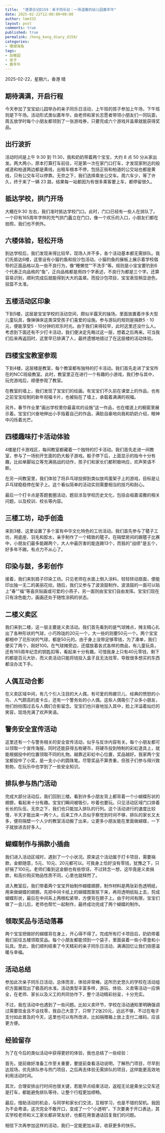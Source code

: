 ```yaml
---
title:  "港漂日记D159：亲子同乐日：一场温暖的幼儿园嘉年华"
date: 2025-02-22T12:00:00+08:00
author: lmm333
layout: post
comments: true
published: true
permalink: /hong_kong_diary_d159/
categories:
- 珊瑚海兔
tags:
- 幼稚园
- 亲子
- 嘉年华
---
```

2025-02-22，星期六，香港 晴

## 期待满满，开启行程
今天参加了宝宝幼儿园举办的亲子同乐日活动，上午班的孩子参加上午场，下午班则是下午场。活动形式类似嘉年华，由老师和家长志愿者带领小朋友们一同玩耍。周五放学时每个小朋友都领到了一张游戏券，只要完成六个游戏并盖章就能获得奖品。

## 出行波折
活动时间是上午 9:30 到 11:30，我和奶奶带着两个宝宝，大约 8 点 50 分从家出发。两大两小，原本打算打车前往，可是第一次在家门口打车，才发现家附近的般咸道和柏道两边都是黄线，出租车根本不停，包括正街和柏道的公交站也都是黄线，只有公交车可以停靠。无奈之下，我们选择乘坐公交车。周六车少，等了许久，终于来了一辆 23 路，结果每一站都因为有很多乘客要上车，都停留很久。

## 抵达学校，拱门开场
大概在9:30 左右，我们准时抵达学校门口。此时，门口已经有一些人在排队了。一个印有165周年字样的充气拱门矗立在门口，像一个欢乐的入口，小朋友们都在拍照，我们也不例外。

## 六楼体验，轻松开场
到达学校后，我们发现来得比较早，现场人并不多，各个活动基本都无需排队。我们先抵达6楼，这里设有小猫钓鱼和投沙包活动。小猫钓鱼的展板上展示着学校倡导的正面品格以及一些不良行为，像“睡懒觉”“不洗手”等。规则是小宝宝要钓到6个代表正向品格的“鱼”，正向品格都是用四个字表述，不良行为都是三个字。还算容易识别，顺利完成后就能得到大大的盖章。而投沙包项目，宝宝表现稍显逊色，投篮不太准。

## 五楼活动区印象
下到5楼，这层是宝宝学校的活动空间，颇似半露天的操场。里面放置着许多大型儿童玩具，像弹弹床这类深受孩子们喜爱的设施。参与游玩的规则是捐款5 - 10元，便能享受5 - 10分钟的欢乐时光。由于我们来得较早，此时这里还没什么人。考虑到下面还有不少打卡活动，我们便决定先略过这一层，想着之后再来。可当我们后来再返回时，这里早已排满了人，最终遗憾地错过了在这层楼的活动体验。

## 四楼宝宝教室参观
下到4楼，这层楼是教室，每个教室都有独特的打卡活动。我们首先走进了宝宝所在的NCC班级教室。此时，教室里正在进行一个有趣的小游戏，我们参与其中，玩完游戏后，顺便参观了教室。

在教室的墙上，我们发现了宝宝们的绘画。有宝宝们不久前在课堂上的作品，也有之前宝宝绘制的新年祝福卡片，也被贴在了墙上，承载着满满的祝福。

另外，春节作业里“画出学校里你最喜欢的设施”这一作品，也在楼道上的橱窗里展示着。宝宝们兴奋地伸出小手指着自己的作品，满脸自豪地向我和奶奶介绍，眼神中闪烁着光芒。 

## 四楼趣味打卡活动体验
4楼是打卡游戏区，每间教室都藏着一个独特的打卡活动。我们首先走进一间教室，参与了一场别开生面的扔大骰子游戏。骰子停下后，上面显示的指令十分有趣，比如单脚站立等充满挑战的动作，孩子们和家长们都积极响应，欢声笑语不断。

在另一间教室里，我们体验了将乒乓球投掷到类似放鸡蛋架子上的游戏，目标是让乒乓球稳稳停在架子上。这个看似简单的活动实则需要相当的技巧和耐心。

最后一个打卡点是答题套圈活动，题目涉及学校历史文化，包括会祖嘉诺撒的相关问题，以及校训、校长等内容。

## 三楼工坊，动手创造
来到3楼，这里设置了多个富有中华文化特色的工坊活动。我们首先参与了毽子工坊，用底座、羽毛和胶水，亲手制作了一个精致的毽子。在隔壁房间的踢毽子比赛中，小朋友们最多能踢两个，大人中最厉害的能连踢13个，而我的"战绩"是五个，好多年不踢，有点力不从心了。

## 印染与鼓，多彩创作
接着，我们来到扇子印染工坊。只见老师在水面上倒入涂料，轻轻转动扇面，便能印出独一无二的美丽花纹。随后，我们又参与了波浪鼓制作。波浪鼓的一面可以贴上"春""福"等喜庆贴画或可爱的小燕子，另一面则由宝宝们自由发挥。宝宝们现在只有涂色能力，画画还处于随性涂鸦的状态。

## 二楼义卖区
我们来到二楼，这一层主要是义卖活动。我们首先看到的是气球摊点，摊主精心扎出了各种形状的气球，小巧玲珑的20元一个，大一些的则要50元一个。两个宝宝都相中了花形状的气球，都是50元的。由于身上没带足够零钱，为了凑单，我们便买了两个，刚好100。在气球摊旁边，还摆放着各式各样的商品，有儿童玩具，还有165周年纪念的钥匙扣等，看起来十分有趣。可惜我身上只有40元零钱，剩下的都是百元大钞，而义卖活动只能将钱投入盒子且无法找零，导致很多想买的东西都没办法下手。

## 人偶互动合影
在义卖区域中间，有几个引人注目的大人偶，有可爱的玲娜贝儿、经典的愤怒的小鸟、人气颇高的皮卡丘，还有一个警务处的小人偶。这些人偶吸引了众多小朋友，他们纷纷围过去与人偶们合影留念。宝宝们也兴奋地加入其中，脸上洋溢着灿烂的笑容，现场充满了欢声笑语。

## 警务安全宣传活动
这里还有一个与警务相关的安全宣传活动，似乎与反诈内容有关。每个小朋友都可以领取一个宣传海报，同时还能获得五枚硬币，将硬币投到特制的彩虹道具上，就能根据投中的位置领取不同的礼物。越靠近彩虹中心位置，奖品越好。我家两个宝宝都投中了小奖，是一支小小的圆珠笔。尽管奖品不算贵重，但孩子们参与得兴致勃勃，在玩乐中也学到了一些安全知识。 

## 排队参与热门活动
完成大部分活动后，我们回到三楼。看到许多小朋友背上都背着一个小蝴蝶形状的翅膀，看起来十分有趣。宝宝们瞬间被吸引，吵着也要玩。只见活动区域门口排着长长的队伍，无奈之下，我们也只能加入排队的行列。这个活动进行的速度比较慢，半天才能出来一两个人。后来工作人员似乎察觉到时间不够，排队的家长又太多，便将隔壁一个人少的教室活动搬了出来，让更多小朋友能在里面做蝴蝶，一下子就放进去好多人。

## 蝴蝶制作与捐款小插曲
我们进入活动区域时，遇到了一个小状况。原来这个活动属于打卡项目，需要捐款，金额随意，5元、10元、20元都可以。可我身上恰好没有零钱，犹豫之下，只好捐了100元。老师们看到这金额也有些惊讶。不过转念一想，这毕竟是义卖捐款，和高价购买物品性质不同，心里也就释然了。

进入教室后，我们带着两个宝宝开始制作蝴蝶翅膀，制作材料是两张彩色透明纸，用来做蝴蝶的翅膀。先把中间卡纸上的蝴蝶图案抠下来，再将透明纸贴上去，剪成蝴蝶形状，最后在中间系上两根松紧带，方便背在膀子上。由于时间有限，宝宝们做了一会儿后，老师也帮忙一起制作，最终成功完成了两个蝴蝶的制作。

## 领取奖品与活动落幕
两个宝宝把做好的蝴蝶背在身上，开心得不得了。完成所有打卡项目后，奶奶带着我们前往五楼领取奖品。每个小朋友都能领到一个袋子，里面装着一些小零食和小玩具。至此，我们顺利结束了今天精彩的亲子同乐日活动，满满回忆让我们倍感温暖与幸福。 

## 活动总结
参加此次亲子同乐日活动，总体而言，体验非常棒。这所历史悠久的学校在活动组织方面展现出了极高的水准。活动类型丰富多样，游玩、体验、义卖等活动一应俱全，在老师、家长以及义工的共同协作下，整个活动精彩纷呈，十分充实。

不过，我在活动中也遇到了一些问题。比如义卖环节，学校在活动通知里明确强调过需要现金且不设找零，我自己大意了，只带了2张20元，远远不够，不过在电子支付如此普及的今天，这里也可以有所改进，比如捐赠箱上放上支付二维码，应该更方便。

## 经验留存
为了在今后的类似活动中获得更好的体验，我也总结了一些经验：

首先，提前做好准备工作至关重要，要提前查看活动说明，了解热门项目，尽早到达现场，优先排队参与热门项目，之后再去体验无需排队的项目，这样能更高效地利用活动时间。

其次，合理安排出行时间也很关键，若能早点结束活动，返程无论是乘坐公交车还是打车，都能避免排队等待，让整个行程更加顺畅。

最后，借助活动的机会，与同学和家长们交流，互相学习，也是不错的契机。我因为不会粤语，这次完全不敢开口，变成了一个"小透明"，下次要勇于开口表达，其实学校老师和义工家长都非常友好，也都在用普通话回复我们的问题。

相信下次再参加这样的活动，我们一定能更加从容，收获更多的快乐。